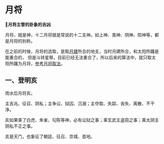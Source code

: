 # 月将

**:rotating_light:月将主管的卦象的吉凶**

月将，就是神，十二月将就是常说的十二支神。如上神、类神、阴神、阳神等，都是月将的别称。

在之前的时候，月将的选取，是取[月建](./base.md#_2、月建)所合的地支，当时月建所合，和太阳所躔是能重合的，
但是斗转星移，目前已经无法重合了，所以后来的算法中，就只取太阳所躔为月将，[参考月将取法](/base.md#_3、月将)。

## 一、登明亥

雨水后月将亥。

主吉兆、征召、阴私；主争讼、狱囚、沉溺；主夺取、失踪、丧失、离散、不干净。

亥如果乘了白虎、朱雀、勾陈等神，必有讼狱之事；乘玄武主盗窃之事；乘太阴主阴私不正之事。

亥是天门，也象征了朝廷、征召、京城、首地。
